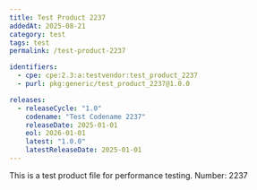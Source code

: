```yaml
---
title: Test Product 2237
addedAt: 2025-08-21
category: test
tags: test
permalink: /test-product-2237

identifiers:
  - cpe: cpe:2.3:a:testvendor:test_product_2237
  - purl: pkg:generic/test_product_2237@1.0.0

releases:
  - releaseCycle: "1.0"
    codename: "Test Codename 2237"
    releaseDate: 2025-01-01
    eol: 2026-01-01
    latest: "1.0.0"
    latestReleaseDate: 2025-01-01
---
```


This is a test product file for performance testing. Number: 2237
